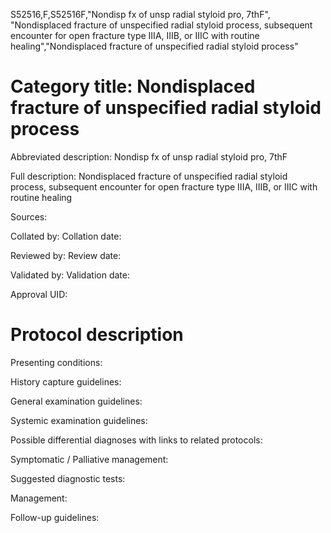 S52516,F,S52516F,"Nondisp fx of unsp radial styloid pro, 7thF", "Nondisplaced fracture of unspecified radial styloid process, subsequent encounter for open fracture type IIIA, IIIB, or IIIC with routine healing","Nondisplaced fracture of unspecified radial styloid process"
# Category title: Nondisplaced fracture of unspecified radial styloid process

Abbreviated description: Nondisp fx of unsp radial styloid pro, 7thF

Full description: Nondisplaced fracture of unspecified radial styloid process, subsequent encounter for open fracture type IIIA, IIIB, or IIIC with routine healing

Sources:

Collated by:
Collation date:

Reviewed by:
Review date:

Validated by:
Validation date:

Approval UID:

# Protocol description

Presenting conditions:

History capture guidelines:

General examination guidelines:

Systemic examination guidelines:

Possible differential diagnoses with links to related protocols:

Symptomatic / Palliative management:

Suggested diagnostic tests:

Management:

Follow-up guidelines:
